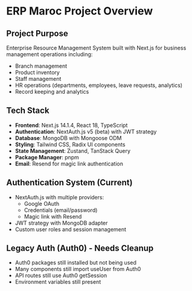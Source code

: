 # ERP Maroc Project Overview

## Project Purpose
Enterprise Resource Management System built with Next.js for business management operations including:
- Branch management
- Product inventory
- Staff management
- HR operations (departments, employees, leave requests, analytics)
- Record keeping and analytics

## Tech Stack
- **Frontend**: Next.js 14.1.4, React 18, TypeScript
- **Authentication**: NextAuth.js v5 (beta) with JWT strategy
- **Database**: MongoDB with Mongoose ODM
- **Styling**: Tailwind CSS, Radix UI components
- **State Management**: Zustand, TanStack Query
- **Package Manager**: pnpm
- **Email**: Resend for magic link authentication

## Authentication System (Current)
- NextAuth.js with multiple providers:
  - Google OAuth
  - Credentials (email/password)
  - Magic link with Resend
- JWT strategy with MongoDB adapter
- Custom user roles and session management

## Legacy Auth (Auth0) - Needs Cleanup
- Auth0 packages still installed but not being used
- Many components still import useUser from Auth0
- API routes still use Auth0 getSession
- Environment variables still present